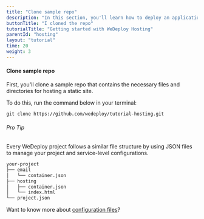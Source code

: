 ```yaml
---
title: "Clone sample repo"
description: "In this section, you'll learn how to deploy an application using WeDeploy Hosting."
buttonTitle: "I cloned the repo"
tutorialTitle: "Getting started with WeDeploy Hosting"
parentId: "hosting"
layout: "tutorial"
time: 20
weight: 3
---
```


#### Clone sample repo

First, you'll clone a sample repo that contains the necessary files and directories for hosting a static site. 

To do this, run the command below in your terminal: 

```xml
git clone https://github.com/wedeploy/tutorial-hosting.git
```

<aside>

###### <span class="icon-16-star"></span> Pro Tip

Every WeDeploy project follows a similar file structure by using JSON files to manage your project and service-level configurations.

```xml
your-project
├── email
│   └── container.json
├── hosting
│   ├── container.json
│   └── index.html
└── project.json
```

Want to know more about <a href="http://wedeploy.com/docs/intro/configuration-files.html" target="_blank">configuration files</a>?

</aside>
